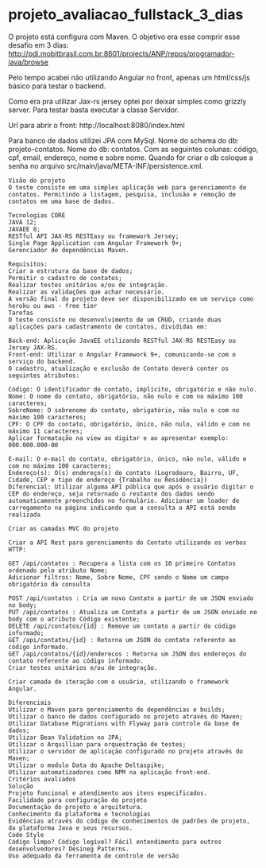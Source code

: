 # projeto_avaliacao_fullstack_3_dias

O projeto está configura com Maven. O objetivo era esse comprir esse desafio em 3 dias: http://pdi.mobitbrasil.com.br:8601/projects/ANP/repos/programador-java/browse

Pelo tempo acabei não utilizando Angular no front, apenas um html/css/js básico para testar o backend. 

Como era pra utilizar Jax-rs jersey optei por deixar simples como grizzly server. Para testar basta executar a classe Servidor. 

Url para abrir o front: http://localhost:8080/index.html

Para banco de dados utilizei JPA com MySql. Nome do schema do db: projeto-contatos. Nome do db: contatos. Com as seguintes colunas: código, cpf, email, endereço, nome e sobre nome. Quando for criar o db coloque a senha no arquivo src/main/java/META-INF/persistence.xml.


```
Visão do projeto
O teste consiste em uma simples aplicação web para gerenciamento de contatos. Permitindo a listagem, pesquisa, inclusão e remoção de contatos em uma base de dados.

Tecnologias CORE
JAVA 12;
JAVAEE 8;
RESTful API JAX-RS RESTEasy ou framework Jersey;
Single Page Application com Angular Framework 9+;
Gerenciador de dependências Maven.

Requisitos:
Criar a estrutura da base de dados;
Permitir o cadastro de contatos;
Realizar testes unitários e/ou de integração.
Realizar as validações que achar necessário.
A versão final do projeto deve ser disponibilizado em um serviço como heroku ou aws - free tier
Tarefas
O teste consiste no desenvolvimento de um CRUD, criando duas aplicações para cadastramento de contatos, divididas em:

Back-end: Aplicação JavaEE utilizando RESTful JAX-RS RESTEasy ou Jersey JAX-RS.
Front-end: Utilizar o Angular Framework 9+, comunicando-se com o serviço do backend.
O cadastro, atualização e exclusão de Contato deverá conter os seguintes atributos:

Código: O identificador do contato, implícito, obrigatório e não nulo.
Nome: O nome do contato, obrigatório, não nulo e com no máximo 100 caracteres;
SobreNome: O sobrenome do contato, obrigatório, não nulo e com no máximo 100 caracteres;
CPF: O CPF do contato, obrigatório, único, não nulo, válido e com no máximo 11 caracteres;
Aplicar formatação na view ao digitar e ao apresentar exemplo: 000.000.000-00

E-mail: O e-mail do contato, obrigatório, único, não nulo, válido e com no máximo 100 caracteres;
Endereço(s): O(s) endereço(s) do contato (Logradouro, Bairro, UF, Cidade, CEP e tipo de endereço {Trabalho ou Residência})
Diferencial: Utilizar alguma API pública que após o usuário digitar o CEP do endereço, seja retornado o restante dos dados sendo automaticamente preenchidos no formulário. Adicionar um loader de carregamento na página indicando que a consulta a API está sendo realizada

Criar as camadas MVC do projeto

Criar a API Rest para gerenciamento do Contato utilizando os verbos HTTP:

GET /api/contatos : Recupera a lista com os 10 primeiro Contatos ordenado pelo atributo Nome;
Adicionar filtros: Nome, Sobre Nome, CPF sendo o Nome um campo obrigatório da consulta

POST /api/contatos : Cria um novo Contato a partir de um JSON enviado no body;
PUT /api/contatos : Atualiza um Contato a partir de um JSON enviado no body com o atributo Código existente;
DELETE /api/contatos/{id} : Remove um contato a partir do código informado;
GET /api/contatos/{id} : Retorna um JSON do contato referente ao código informado.
GET /api/contatos/{id}/enderecos : Retorna um JSON dos endereços do contato referente ao código informado.
Criar testes unitários e/ou de integração.

Criar camada de iteração com o usuário, utilizando o framework Angular.

Diferenciais
Utilizar o Maven para gerenciamento de dependências e builds;
Utilizar o banco de dados configurado no projeto através do Maven;
Utilizar Database Migrations with Flyway para controle da base de dados;
Utilizar Bean Validation no JPA;
Utilizar o Arquillian para orquestração de testes;
Utilizar o servidor de aplicação configurado no projeto através do Maven;
Utilizar o modulo Data do Apache Deltaspike;
Utilizar automatizadores como NPM na aplicação front-end.
Critérios avaliados
Solução
Projeto funcional e atendimento aos itens especificados.
Facilidade para configuração do projeto
Documentação do projeto e arquitetura.
Conhecimento da plataforma e tecnologias
Evidências através do código de conhecimentos de padrões de projeto, da plataforma Java e seus recursos.
Code Style
Código limpo? Código legível? Fácil entendimento para outros desenvolvedores? Desineg Patterns.
Uso adequado da ferramenta de controle de versão
```
